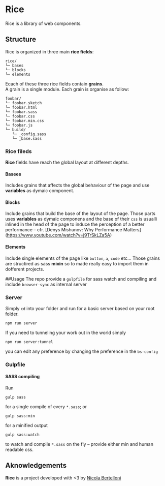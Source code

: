 # Rice
Rice is a library of web components.

## Structure
Rice is organized in three main **rice fields**:
```
rice/
└─ bases
└─ blocks
└─ elements
```
Ecach of these three rice fields contain **grains**.  
A grain is a single module. Each grain is organise as follow:
```
foobar/
└─ foobar.sketch
└─ foobar.html
└─ foobar.sass
└─ foobar.css
└─ foobar.min.css
└─ foobar.js
└─ build/
   └─ _config.sass
   └─ _base.sass
```
### Rice fileds
**Rice** fields have reach the global layout at different depths.
#### Basees
Includes grains that affects the global behaviour of the page and use **variables** as dymaic component.
#### Blocks
Include grains that build the base of the layout of the page. Those parts uses **variables** as dymaic componens and the base of their `css` is usualli inlined in the head of the page to induce the perception of a better performance – cfr. [Denys Mishunov: Why Performance Matters] (https://www.youtube.com/watch?v=j9TrSkLZa5A)
#### Elements
Include single elements of the page like `button`, `a`, `code` etc... Those grains are structired as sass **mixin** so to made really easy to import them in dofferent projects.

##Usage
The repo provide a `gulpfile` for  sass watch and compiling and include `browser-sync` as internal server
### Server
Simply `cd` into your folder and run for a basic server based on your root folder.
```
npm run server
```
If you need to tunneling your work out in the world simply
```
npm run server:tunnel
```
you can edit any preference by changing the preference in the `bs-config`

### Gulpfile
#### SASS compiling
Run   
```
gulp sass
```
for a single compile of every `*.sass`; or
```
gulp sass:min
```
for a minified output
```
gulp sass:watch
```
to watch and compile `*.sass` on the fly – provide either min and human readable css.

## Aknowledgements
**Rice** is a project developed with <3 by [Nicola Bertelloni](mailto:nicola.bertelloni@gmail.com)
